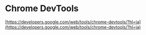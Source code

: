 # Chrome DevTools

[https://developers.google.com/web/tools/chrome-devtools/?hl=ja](https://developers.google.com/web/tools/chrome-devtools/?hl=ja)

